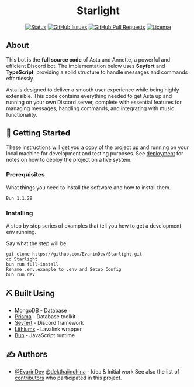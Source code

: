 <h1 align="center">Starlight</h1>

<div align="center">

[![Status](https://img.shields.io/badge/status-active-success.svg)]()
[![GitHub Issues](https://img.shields.io/github/issues/EvarinDev/Starlight.svg)](https://github.com/EvarinDev/Starlight/issues)
[![GitHub Pull Requests](https://img.shields.io/github/issues-pr/EvarinDev/Starlight.svg)](https://github.com/EvarinDev/Starlight/pulls)
[![License](https://img.shields.io/badge/license-MIT-blue.svg)](/LICENSE)

</div>


## About
This bot is the **full source code** of Asta and Annette, a powerful and efficient Discord bot. The implementation below uses **Seyfert** and **TypeScript**, providing a solid structure to handle messages and commands effortlessly.

Asta is designed to deliver a smooth user experience while being highly extensible. This code contains everything needed to get Asta up and running on your own Discord server, complete with essential features for managing messages, handling commands, and integrating with music functionality.

## 🏁 Getting Started

These instructions will get you a copy of the project up and running on your local machine for development and testing purposes. See [deployment](#deployment) for notes on how to deploy the project on a live system.

### Prerequisites

What things you need to install the software and how to install them.

```
Bun 1.1.29
```

### Installing

A step by step series of examples that tell you how to get a development env running.

Say what the step will be

```
git clone https://github.com/EvarinDev/Starlight.git
cd Starlight
bun run full-install
Rename .env.example to .env and Setup Config
bun run dev
```

## ⛏️ Built Using

- [MongoDB](https://www.mongodb.com/) - Database
- [Prisma](https://www.prisma.io/) - Database toolkit
- [Seyfert](https://www.seyfert.dev/) - Discord framework
- [Lithiumx](https://github.com/anantix-network/LithiumX) - Lavalink wrapper
- [Bun](https://bun.sh/) - JavaScript runtime

## ✍️ Authors <a name = "authors"></a>

- [@EvarinDev](https://github.com/EvarinDev) [@dekthaiinchina](https://github.com/dekthaiinchina) - Idea & Initial work
See also the list of [contributors](https://github.com/EvarinDev/Starlight/contributors) who participated in this project.
